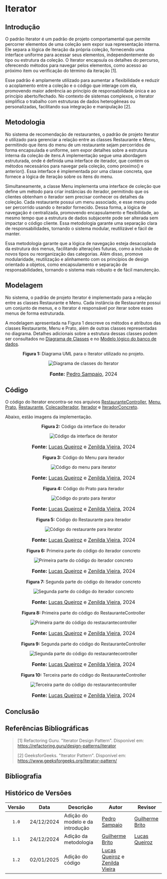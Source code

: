 # Iterator

## Introdução

O padrão Iterator é um padrão de projeto comportamental que permite percorrer elementos de uma coleção sem expor sua representação interna. Ele separa a lógica de iteração da própria coleção, fornecendo uma interface uniforme para acessar seus elementos, independentemente do tipo ou estrutura da coleção. O Iterator encapsula os detalhes do percurso, oferecendo métodos para navegar pelos elementos, como acesso ao próximo item ou verificação do término da iteração [1].

Esse padrão é amplamente utilizado para aumentar a flexibilidade e reduzir o acoplamento entre a coleção e o código que interage com ela, promovendo maior aderência ao princípio de responsabilidade única e ao princípio aberto/fechado. No contexto de sistemas complexos, o Iterator simplifica o trabalho com estruturas de dados heterogêneas ou personalizadas, facilitando sua integração e manipulação [2].

## Metodologia

No sistema de recomendação de restaurantes, o padrão de projeto Iterator é utilizado para gerenciar a relação entre as classes Restaurante e Menu, permitindo que itens do menu de um restaurante sejam percorridos de forma encapsulada e uniforme, sem expor detalhes sobre a estrutura interna da coleção de itens.A implementação segue uma abordagem estruturada, onde é definida uma interface de iterador, que contém os métodos necessários para navegar pela coleção, como proximo() e anterior(). Essa interface é implementada por uma classe concreta, que fornece a lógica de iteração sobre os itens do menu.

Simultaneamente, a classe Menu implementa uma interface de coleção que define um método para criar instâncias do iterador, permitindo que os clientes obtenham o iterador sem precisar conhecer os detalhes da coleção. Cada restaurante possui um menu associado, e esse menu pode ser percorrido usando o iterador fornecido. Dessa forma, a lógica de navegação é centralizada, promovendo encapsulamento e flexibilidade, ao mesmo tempo que a estrutura de dados subjacente pode ser alterada sem impactar o código cliente. Essa metodologia garante uma separação clara de responsabilidades, tornando o sistema modular, reutilizável e fácil de manter.

Essa metodologia garante que a lógica de navegação esteja desacoplada da estrutura dos menus, facilitando alterações futuras, como a inclusão de novos tipos ou reorganização das categorias. Além disso, promove modularidade, reutilização e alinhamento com os princípios de design orientado a objetos, como encapsulamento e separação de responsabilidades, tornando o sistema mais robusto e de fácil manutenção.

## Modelagem

No sistema, o padrão de projeto Iterator é implementado para a relação entre as classes Restaurante e Menu. Cada instância de Restaurante possui um conjunto de menus, e o Iterator é responsável por iterar sobre esses menus de forma estruturada.

A modelagem apresentada na Figura 1 descreve os métodos e atributos das classes Restaurante, Menu e Prato, além de outras classes representadas no diagrama. Detalhes adicionais sobre a estrutura dessas classes podem ser consultados  no [Diagrama de Classes](https://unbarqdsw2024-2.github.io/2024.2_G10_Recomendacao_Entrega_03/#/refatoracoes/diagrama-de-classes) e no [Modelo lógico do banco de dados](https://unbarqdsw2024-2.github.io/2024.2_G10_Recomendacao_Entrega_03/#/refatoracoes/modelo-logico).

<center>
<p style="text-align: center"><b>Figura 1:</b> Diagrama UML para o Iterator utilizado no projeto.</p>
<div align="center">
  <img src="https://raw.githubusercontent.com/UnBArqDsw2024-2/2024.2_G10_Recomendacao_Entrega_03/refs/heads/main/docs/imagens/diagrama_iterator.png" alt="Diagrama de classes do Iterator" >
</div>
<font size="3"><p style="text-align: center"><b>Fonte:</b> <a href="https://github.com/PedroSampaioDias">Pedro Sampaio</a>, 2024</p></font>
</center>

## Código

O código do Iterator encontra-se nos arquivos [RestauranteController](https://github.com/UnBArqDsw2024-2/2024.2_G10_Recomendacao_Entrega_03/blob/main/backend/api/src/main/java/com/api/API/controllers/RestauranteController.java), [Menu](https://github.com/UnBArqDsw2024-2/2024.2_G10_Recomendacao_Entrega_03/blob/main/backend/api/src/main/java/com/api/API/models/Menu.java), [Prato](https://github.com/UnBArqDsw2024-2/2024.2_G10_Recomendacao_Entrega_03/blob/main/backend/api/src/main/java/com/api/API/models/Prato.java), [Restaurante](https://github.com/UnBArqDsw2024-2/2024.2_G10_Recomendacao_Entrega_03/blob/main/backend/api/src/main/java/com/api/API/models/Restaurante.java), [ColecaoIterador](https://github.com/UnBArqDsw2024-2/2024.2_G10_Recomendacao_Entrega_03/blob/main/backend/api/src/main/java/com/api/API/models/iterator/ColecaoIterador.java), [Iterador](https://github.com/UnBArqDsw2024-2/2024.2_G10_Recomendacao_Entrega_03/blob/main/backend/api/src/main/java/com/api/API/models/iterator/Iterador.java) e [IteradorConcreto](https://github.com/UnBArqDsw2024-2/2024.2_G10_Recomendacao_Entrega_03/blob/main/backend/api/src/main/java/com/api/API/models/iterator/IteradorConcreto.java). 

Abaixo, estão imagens da implementação.

<center>
<p style="text-align: center"><b>Figura 2:</b> Código da interface do iterador </p>
<div align="center">
  <img src="https://raw.githubusercontent.com/UnBArqDsw2024-2/2024.2_G10_Recomendacao_Entrega_03/refs/heads/main/docs/imagens/iterador-iterator.png" alt="Código da interface de iterator" >
</div>
<font size="3"><p style="text-align: center"><b>Fonte:</b> <a href="https://github.com/lucasqueiroz23">Lucas Queiroz</a> e <a href="https://github.com/zenildavieira">Zenilda Vieira</a>, 2024</p></font>
</center>

<center>
<p style="text-align: center"><b>Figura 3:</b> Código do Menu para iterador </p>
<div align="center">
  <img src="https://raw.githubusercontent.com/UnBArqDsw2024-2/2024.2_G10_Recomendacao_Entrega_03/refs/heads/main/docs/imagens/menu-iterator.png" alt="Código do menu para iterator" >
</div>
<font size="3"><p style="text-align: center"><b>Fonte:</b> <a href="https://github.com/lucasqueiroz23">Lucas Queiroz</a> e <a href="https://github.com/zenildavieira">Zenilda Vieira</a>, 2024</p></font>
</center>

<center>
<p style="text-align: center"><b>Figura 4:</b> Código do Prato para iterador </p>
<div align="center">
  <img src="https://raw.githubusercontent.com/UnBArqDsw2024-2/2024.2_G10_Recomendacao_Entrega_03/refs/heads/main/docs/imagens/prato-iterator.png" alt="Código do prato para iterator" >
</div>
<font size="3"><p style="text-align: center"><b>Fonte:</b> <a href="https://github.com/lucasqueiroz23">Lucas Queiroz</a> e <a href="https://github.com/zenildavieira">Zenilda Vieira</a>, 2024</p></font>
</center>

<center>
<p style="text-align: center"><b>Figura 5:</b> Código do Restaurante para iterador </p>
<div align="center">
  <img src="https://raw.githubusercontent.com/UnBArqDsw2024-2/2024.2_G10_Recomendacao_Entrega_03/refs/heads/main/docs/imagens/restaurante-iterator.png" alt="Código do restaurante para iterator" >
</div>
<font size="3"><p style="text-align: center"><b>Fonte:</b> <a href="https://github.com/lucasqueiroz23">Lucas Queiroz</a> e <a href="https://github.com/zenildavieira">Zenilda Vieira</a>, 2024</p></font>
</center>

<center>
<p style="text-align: center"><b>Figura 6:</b> Primeira parte do código do iterador concreto </p>
<div align="center">
  <img src="https://raw.githubusercontent.com/UnBArqDsw2024-2/2024.2_G10_Recomendacao_Entrega_03/refs/heads/main/docs/imagens/iterador-concreto-1-iterator.png" alt="Primeira parte do código do iterador concreto" >
</div>
<font size="3"><p style="text-align: center"><b>Fonte:</b> <a href="https://github.com/lucasqueiroz23">Lucas Queiroz</a> e <a href="https://github.com/zenildavieira">Zenilda Vieira</a>, 2024</p></font>
</center>


<center>
<p style="text-align: center"><b>Figura 7:</b> Segunda parte do código do iterador concreto </p>
<div align="center">
  <img src="https://raw.githubusercontent.com/UnBArqDsw2024-2/2024.2_G10_Recomendacao_Entrega_03/refs/heads/main/docs/imagens/iterador-concreto-2-iterator.png" alt="Segunda parte do código do iterador concreto" >
</div>
<font size="3"><p style="text-align: center"><b>Fonte:</b> <a href="https://github.com/lucasqueiroz23">Lucas Queiroz</a> e <a href="https://github.com/zenildavieira">Zenilda Vieira</a>, 2024</p></font>
</center>

<center>
<p style="text-align: center"><b>Figura 8:</b> Primeira parte do código do RestauranteController</p>
<div align="center">
  <img src="https://raw.githubusercontent.com/UnBArqDsw2024-2/2024.2_G10_Recomendacao_Entrega_03/refs/heads/main/docs/imagens/restaurante-controller-1-iterator.png" alt="Primeira parte do código do restaurantecontroller" >
</div>
<font size="3"><p style="text-align: center"><b>Fonte:</b> <a href="https://github.com/lucasqueiroz23">Lucas Queiroz</a> e <a href="https://github.com/zenildavieira">Zenilda Vieira</a>, 2024</p></font>
</center>


<center>
<p style="text-align: center"><b>Figura 9:</b> Segunda parte do código do RestauranteController</p>
<div align="center">
  <img src="https://raw.githubusercontent.com/UnBArqDsw2024-2/2024.2_G10_Recomendacao_Entrega_03/refs/heads/main/docs/imagens/restaurante-controller-2-iterator.png" alt="Segunda parte do código do restaurantecontroller" >
</div>
<font size="3"><p style="text-align: center"><b>Fonte:</b> <a href="https://github.com/lucasqueiroz23">Lucas Queiroz</a> e <a href="https://github.com/zenildavieira">Zenilda Vieira</a>, 2024</p></font>
</center>

<center>
<p style="text-align: center"><b>Figura 10:</b> Terceira parte do código do RestauranteController</p>
<div align="center">
  <img src="https://raw.githubusercontent.com/UnBArqDsw2024-2/2024.2_G10_Recomendacao_Entrega_03/refs/heads/main/docs/imagens/restaurante-controller-3-iterator.png" alt="Terceira parte do código do restaurantecontroller" >
</div>
<font size="3"><p style="text-align: center"><b>Fonte:</b> <a href="https://github.com/lucasqueiroz23">Lucas Queiroz</a> e <a href="https://github.com/zenildavieira">Zenilda Vieira</a>, 2024</p></font>
</center>

## Conclusão

## Referências Bibliográficas

> [1] Refactoring Guru. "Iterator Design Pattern". Disponível em: https://refactoring.guru/design-patterns/iterator
> 
> [2] GeeksforGeeks. "Iterator Pattern". Disponível em: https://www.geeksforgeeks.org/iterator-pattern/

## Bibliografia

## Histórico de Versões

| Versão | Data       | Descrição                        | Autor                                                                                                   | Revisor                                            |
|:------:| ---------- | -------------------------------- | ------------------------------------------------------------------------------------------------------- | -------------------------------------------------- |
| `1.0`  | 24/12/2024 | Adição do modelo e da introdução | [Pedro Sampaio](https://github.com/PedroSampaioDias)                                                    | [Guilherme Brito](https://github.com/GuilhermeB12) |
| `1.1`  | 24/12/2024 | Adição da metodologia            | [Guilherme Brito](https://github.com/GuilhermeB12)                                                      | [Lucas Queiroz](https://github.com/lucasqueiroz23) |
| `1.2`  | 02/01/2025 | Adição do código                 | [Lucas Queiroz](https://github.com/lucasqueiroz23) e [Zenilda Vieira](https://github.com/zenildavieira) |                                                    |
